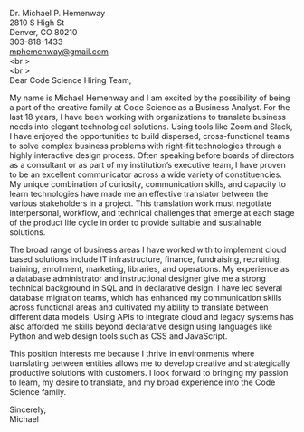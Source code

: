 Dr. Michael P. Hemenway  
2810 S High St  
Denver, CO 80210  
303-818-1433  
<mphemenway@gmail.com>  
<br \>  
<br \>  
Dear Code Science Hiring Team,  

My name is Michael Hemenway and I am excited by the possibility of being a part of the creative family at Code Science as a Business Analyst. For the last 18 years, I have been working with organizations to translate business needs into elegant technological solutions. Using tools like Zoom and Slack, I have enjoyed the opportunities to build dispersed, cross-functional teams to solve complex business problems with right-fit technologies through a highly interactive design process. Often speaking before boards of directors as a consultant or as part of my institution’s executive team, I have proven to be an excellent communicator across a wide variety of constituencies. My unique combination of curiosity, communication skills, and capacity to learn technologies have made me an effective translator between the various stakeholders in a project. This translation work must negotiate interpersonal, workflow, and technical challenges that emerge at each stage of the product life cycle in order to provide suitable and sustainable solutions.  

The broad range of business areas I have worked with to implement cloud based solutions include IT infrastructure, finance, fundraising, recruiting, training, enrollment, marketing, libraries, and operations. My experience as a database administrator and instructional designer give me a strong technical background in SQL and in declarative design. I have led several database migration teams, which has enhanced my communication skills across functional areas and cultivated my ability to translate between different data models. Using APIs to integrate cloud and legacy systems has also afforded me skills beyond declarative design using languages like Python and web design tools such as CSS and JavaScript.  

This position interests me because I thrive in environments where translating between entities allows me to develop creative and strategically productive solutions with customers. I look forward to bringing my passion to learn, my desire to translate, and my broad experience into the Code Science family.


Sincerely,  
Michael
